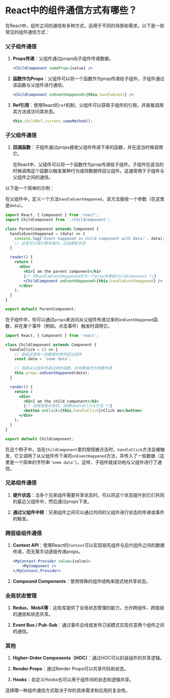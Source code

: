 # React中的组件通信方式有哪些？

在React中，组件之间的通信有多种方式，适用于不同的场景和需求。以下是一些常见的组件通信方式：

### 父子组件通信

1. **Props传递**：父组件通过props向子组件传递数据。

    ```jsx
    <ChildComponent someProp={value} />
    ```

2. **函数作为Props**：父组件可以将一个函数作为prop传递给子组件，子组件通过该函数与父组件进行通信。

    ```jsx
    <ChildComponent onEventHappened={this.handleEvent} />
    ```

3. **Ref引用**：使用React的`ref`机制，父组件可以获取子组件的引用，并直接调用其方法或访问其状态。

    ```jsx
    this.childRef.current.someMethod();
    ```

### 子父组件通信

1. **回调函数**：子组件通过props接收父组件传递下来的函数，并在适当时候调用它。

   在React中，父组件可以将一个函数作为prop传递给子组件。子组件在适当的时候调用这个函数以触发某种行为或将数据传回父组件。这通常用于子组件与父组件之间的通信。

以下是一个简单的示例：

在父组件中，定义一个方法`handleEventHappened`，该方法接收一个参数（在这里是`data`）。

```jsx
import React, { Component } from 'react';
import ChildComponent from './ChildComponent';

class ParentComponent extends Component {
  handleEventHappened = (data) => {
    console.log('Event happened in child component with data:', data);
    // 这里可以进行更多操作，比如更新状态
  }

  render() {
    return (
      <div>
        <h1>I am the parent component</h1>
        {/* 将handleEventHappened作为一个prop传递给ChildComponent */}
        <ChildComponent onEventHappened={this.handleEventHappened} />
      </div>
    );
  }
}

export default ParentComponent;
```

在子组件中，你可以通过`props`来访问从父组件传递过来的`onEventHappened`函数，并在某个事件（例如，点击事件）触发时调用它。

```jsx
import React, { Component } from 'react';

class ChildComponent extends Component {
  handleClick = () => {
    // 假设这里有一些数据你想传回父组件
    const data = 'some data';

    // 调用从父组件传递过来的函数，并将数据作为参数传递
    this.props.onEventHappened(data);
  }

  render() {
    return (
      <div>
        <h2>I am the child component</h2>
        {/* 当按钮被点击时，调用handleClick方法 */}
        <button onClick={this.handleClick}>Click me</button>
      </div>
    );
  }
}

export default ChildComponent;
```

在这个例子中，当在`ChildComponent`里的按钮被点击时，`handleClick`方法会被触发，它又调用了从父组件传下来的`onEventHappened`方法，并传入了一些数据（这里是一个简单的字符串`'some data'`）。这样，子组件就成功地与父组件进行了通信。
    

### 兄弟组件通信

1. **提升状态**：当多个兄弟组件需要共享状态时，可以将这个状态提升到它们共同的最近父组件中，然后通过props下发。

2. **通过父组件中转**：兄弟组件之间可以通过共同的父组件进行状态的传递或事件的触发。

### 跨层级组件通信

1. **Context API**：使用React的`Context`可以实现祖先组件与后代组件之间的数据传递，而无需手动逐级传递props。

    ```jsx
    <MyContext.Provider value={value}>
        <MyComponent />
    </MyContext.Provider>
    ```

2. **Compound Components**：使用特殊的组件结构来隐式地共享状态。

### 全局状态管理

1. **Redux、MobX等**：这些库提供了全局状态管理的能力，允许跨组件、跨层级的通信和状态共享。

2. **Event Bus / Pub-Sub**：通过事件总线或发布订阅模式实现任意两个组件之间的通信。

### 其他

1. **Higher-Order Components（HOC）**：通过HOC可以封装组件的共享逻辑。

2. **Render Props**：通过Render Props可以共享代码和状态。

3. **Hooks**：自定义Hooks也可以用于组件间的状态和逻辑共享。

选择哪一种组件通信方式取决于你的具体需求和应用的复杂性。